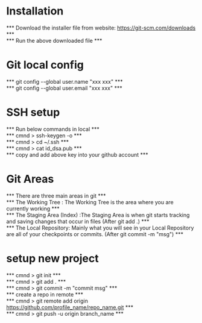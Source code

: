 # Installation 

*** Download the installer file from website: https://git-scm.com/downloads ***  
*** Run the above downloaded file ***  


# Git local config

*** git config --global user.name "xxx xxx" ***  
*** git config --global user.email "xxx xxx" ***  


# SSH setup

*** Run below commands in local ***  
*** cmnd > ssh-keygen -o ***  
*** cmnd > cd ~/.ssh ***  
*** cmnd > cat id_dsa.pub ***  
*** copy and add above key into your github account ***  

# Git Areas

*** There are three main areas in git ***  
*** The Working Tree : The Working Tree is the area where you are currently working ***  
*** The Staging Area (Index) :The Staging Area is when git starts tracking and saving changes that occur in files (After git add .) ***  
*** The Local Repository: Mainly what you will see in your Local Repository are all of your checkpoints or commits. (After git commit -m "msg") ***  

# setup new project

*** cmnd > git init ***  
*** cmnd > git add . ***  
*** cmnd > git commit -m "commit msg" ***  
*** create a repo in remote ***  
*** cmnd > git remote add origin https://github.com/profile_name/repo_name.git ***  
*** cmnd > git push -u origin branch_name ***  

